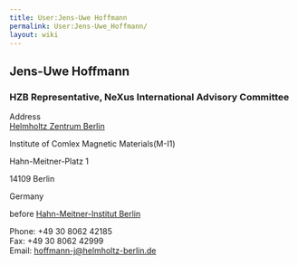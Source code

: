 ```yaml
---
title: User:Jens-Uwe Hoffmann
permalink: User:Jens-Uwe_Hoffmann/
layout: wiki
---
```


Jens-Uwe Hoffmann
-----------------

### HZB Representative, NeXus International Advisory Committee

Address  
[Helmholtz Zentrum Berlin](http://www.helmholtz-berlin.de)

Institute of Comlex Magnetic Materials(M-I1)

Hahn-Meitner-Platz 1

14109 Berlin

Germany

before [Hahn-Meitner-Institut Berlin](http://www.hmi.de)

Phone: +49 30 8062 42185  
Fax: +49 30 8062 42999  
Email: <hoffmann-j@helmholtz-berlin.de>  
